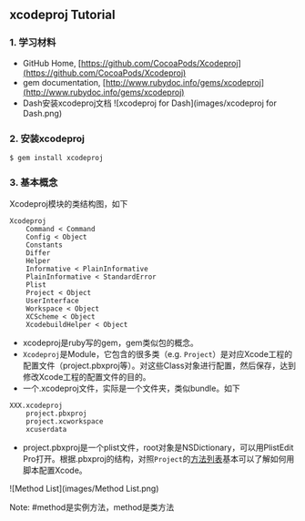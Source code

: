 ## xcodeproj Tutorial

### 1. 学习材料

* GitHub Home, [https://github.com/CocoaPods/Xcodeproj](https://github.com/CocoaPods/Xcodeproj)
* gem documentation, [http://www.rubydoc.info/gems/xcodeproj](http://www.rubydoc.info/gems/xcodeproj)
* Dash安装xcodeproj文档
![xcodeproj for Dash](images/xcodeproj for Dash.png)

### 2. 安装xcodeproj

```
$ gem install xcodeproj
```

### 3. 基本概念

Xcodeproj模块的类结构图，如下

```
Xcodeproj
	Command < Command
	Config < Object
	Constants
	Differ
	Helper
	Informative < PlainInformative
	PlainInformative < StandardError
	Plist
	Project < Object
	UserInterface
	Workspace < Object
	XCScheme < Object
	XcodebuildHelper < Object
```

* xcodeproj是ruby写的gem，gem类似包的概念。
* `Xcodeproj`是Module，它包含的很多类（e.g. `Project`）是对应Xcode工程的配置文件（project.pbxproj等）。对这些Class对象进行配置，然后保存，达到修改Xcode工程的配置文件的目的。
* 一个.xcodeproj文件，实际是一个文件夹，类似bundle。如下

```
XXX.xcodeproj
	project.pbxproj
	project.xcworkspace
	xcuserdata
```

* project.pbxproj是一个plist文件，root对象是NSDictionary，可以用PlistEdit Pro打开。根据.pbxproj的结构，对照`Project`的[方法列表](http://www.rubydoc.info/gems/xcodeproj/Xcodeproj/Project)基本可以了解如何用脚本配置Xcode。

![Method List](images/Method List.png)

Note: #method是实例方法，method是类方法
